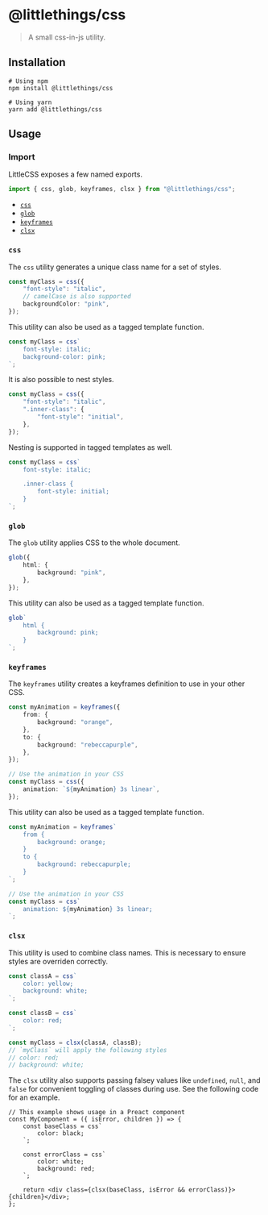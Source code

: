 # @littlethings/css

> A small css-in-js utility.

## Installation

```shell
# Using npm
npm install @littlethings/css

# Using yarn
yarn add @littlethings/css
```

## Usage

### Import

LittleCSS exposes a few named exports.

```ts
import { css, glob, keyframes, clsx } from "@littlethings/css";
```

-   [`css`](#css)
-   [`glob`](#glob)
-   [`keyframes`](#keyframes)
-   [`clsx`](#clsx)

### `css`

The `css` utility generates a unique class name for a set of
styles.

```ts
const myClass = css({
	"font-style": "italic",
	// camelCase is also supported
	backgroundColor: "pink",
});
```

This utility can also be used as a tagged template function.

```ts
const myClass = css`
	font-style: italic;
	background-color: pink;
`;
```

It is also possible to nest styles.

```ts
const myClass = css({
	"font-style": "italic",
	".inner-class": {
		"font-style": "initial",
	},
});
```

Nesting is supported in tagged templates as well.

```ts
const myClass = css`
	font-style: italic;

	.inner-class {
		font-style: initial;
	}
`;
```

### `glob`

The `glob` utility applies CSS to the whole document.

```ts
glob({
	html: {
		background: "pink",
	},
});
```

This utility can also be used as a tagged template function.

```ts
glob`
	html {
		background: pink;
	}
`;
```

### `keyframes`

The `keyframes` utility creates a keyframes definition to
use in your other CSS.

```ts
const myAnimation = keyframes({
	from: {
		background: "orange",
	},
	to: {
		background: "rebeccapurple",
	},
});

// Use the animation in your CSS
const myClass = css({
	animation: `${myAnimation} 3s linear`,
});
```

This utility can also be used as a tagged template function.

```ts
const myAnimation = keyframes`
	from {
		background: orange;
	}
	to {
		background: rebeccapurple;
	}
`;

// Use the animation in your CSS
const myClass = css`
	animation: ${myAnimation} 3s linear;
`;
```

### `clsx`

This utility is used to combine class names.
This is necessary to ensure styles are overriden
correctly.

```ts
const classA = css`
	color: yellow;
	background: white;
`;

const classB = css`
	color: red;
`;

const myClass = clsx(classA, classB);
// `myClass` will apply the following styles
// color: red;
// background: white;
```

The `clsx` utility also supports passing falsey
values like `undefined`, `null`, and `false` for
convenient toggling of classes during use. See the
following code for an example.

```tsx
// This example shows usage in a Preact component
const MyComponent = ({ isError, children }) => {
	const baseClass = css`
		color: black;
	`;

	const errorClass = css`
		color: white;
		background: red;
	`;

	return <div class={clsx(baseClass, isError && errorClass)}>{children}</div>;
};
```
